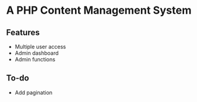 # A PHP Content Management System 

## Features
- Multiple user access
- Admin dashboard
- Admin functions

## To-do
- Add pagination